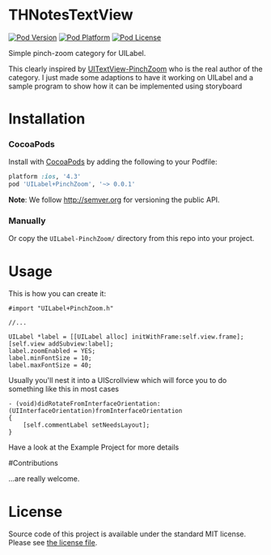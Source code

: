THNotesTextView
===

[![Pod Version](http://img.shields.io/cocoapods/v/UILabel+PinchZoom.svg?style=flat)](http://cocoadocs.org/docsets/UILabel+PinchZoom/)
[![Pod Platform](http://img.shields.io/cocoapods/p/UILabel+PinchZoom.svg?style=flat)](http://cocoadocs.org/docsets/UILabel+PinchZoom/)
[![Pod License](http://img.shields.io/cocoapods/l/UILabel+PinchZoom.svg?style=flat)](http://opensource.org/licenses/MIT)

Simple pinch-zoom category for UILabel.

This clearly inspired by [UITextView-PinchZoom](https://github.com/cfr/UITextView-PinchZoom) who is the real author of the category. 
I just made some adaptions to have it working on UILabel and a sample program to show how it can be implemented using storyboard

# Installation

### CocoaPods

Install with [CocoaPods](http://cocoapods.org) by adding the following to your Podfile:

``` ruby
platform :ios, '4.3'
pod 'UILabel+PinchZoom', '~> 0.0.1'
```

**Note**: We follow http://semver.org for versioning the public API.

### Manually

Or copy the `UILabel-PinchZoom/` directory from this repo into your project.

# Usage

This is how you can create it:

    #import "UILabel+PinchZoom.h"

    //...

    UILabel *label = [[UILabel alloc] initWithFrame:self.view.frame];
    [self.view addSubview:label];
    label.zoomEnabled = YES;
    label.minFontSize = 10;
    label.maxFontSize = 40;

Usually you'll nest it into a UIScrollview which will force you to do something like this in most cases

    - (void)didRotateFromInterfaceOrientation:(UIInterfaceOrientation)fromInterfaceOrientation
    {
        [self.commentLabel setNeedsLayout];
    }

Have a look at the Example Project for more details

#Contributions

...are really welcome.

# License

Source code of this project is available under the standard MIT license. Please see [the license file](LICENSE.md).


